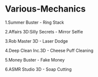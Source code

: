 # Various-Mechanics
1.Summer Buster - Ring Stack

2.Affairs 3D:Silly Secrets - Mirror Selfie

3.Rob Master 3D - Laser Dodge

4.Deep Clean Inc.3D - Cheese Puff Cleaning

5.Money Buster - Fake Money

6.ASMR Studio 3D - Soap Cutting
